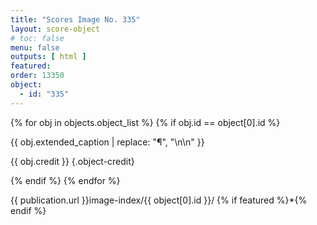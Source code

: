 ```yaml
---
title: "Scores Image No. 335"
layout: score-object
# toc: false
menu: false
outputs: [ html ]
featured: 
order: 13350
object:
  - id: "335"
---
```


{% for obj in objects.object_list %}
{% if obj.id == object[0].id %}

{{ obj.extended_caption | replace: "¶", "\n\n" }}

{{ obj.credit }} {.object-credit}

{% endif %}
{% endfor %}

<div class="object-credit object-url is-print-only">

{{ publication.url }}image-index/{{ object[0].id }}/ {% if featured %}*{% endif %}

</div>
